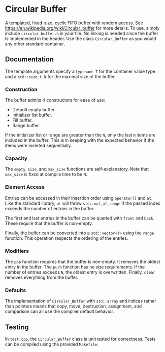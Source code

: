 # Circular Buffer

A templated, fixed-size, cyclic FIFO buffer with random access. See <https://en.wikipedia.org/wiki/Circular_buffer> for more details. To use, simply include `circular_buffer.h` in your file. No linking is needed since the buffer is implemented in the header. Use the class `Circular_Buffer` as you would any other standard container.

## Documentation

The template arguments specify a `typename T` for the container value type and a `std::size_t N` for the maximal size of the buffer.

### Construction

The buffer admits 4 constructors for ease of use:

- Default empty buffer.
- Initializer list buffer.
- Fill buffer.
- Range buffer.

If the initializer list or range are greater than the `N`, only the last `N` items are included in the buffer. This is in keeping with the expected behavior if the items were inserted sequentially.

### Capacity

The `empty`, `size`, and `max_size` functions are self-explanatory. Note that `max_size` is fixed at compile time to be `N`.

### Element Access

Entries can be accessed in their insertion order using `operator[]` and `at`. Like the standard library, `at` will throw `std::out_of_range` if the passed index exceeds the number of entries in the buffer.

The first and last entries in the buffer can be queried with `front` and `back`. These require that the buffer is non-empty.

Finally, the buffer can be converted into a `std::vector<T>` using the `range` function. This operation respects the ordering of the entries.

### Modifiers

The `pop` function requires that the buffer is non-empty. It removes the oldest entry in the buffer. The `push` function has no size requirements. If the number of entries exceeds `N`, the oldest entry is overwritten. Finally, `clear` removes everything from the buffer.

### Defaults

The implementation of `Circular_Buffer` with `std::array` and indices rather than pointers means that copy, move, destruction, assignment, and comparison can all use the compiler default behavior.

## Testing

In `test.cpp`, the `Circular_Buffer` class is unit tested for correctness. Tests can be compiled using the provided `Makefile`.

